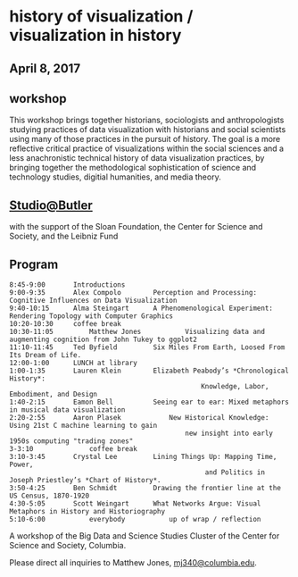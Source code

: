 # history of visualization / visualization in history
## April 8, 2017

## workshop

This workshop brings together historians, sociologists and anthropologists studying practices of data visualization with historians and social scientists using many of those practices in the pursuit of history. The goal is a more reflective critical practice of visualizations within the social sciences and a less anachronistic technical history of data visualization practices, by bringing together the methodological sophistication of science and technology studies, digitial humanities, and media theory.


## [Studio@Butler](https://studio.cul.columbia.edu/) 
with the support of the Sloan Foundation, the Center for Science and Society, and the Leibniz Fund

## Program

    8:45-9:00	    Introductions									
    9:00-9:35	    Alex Compolo	    Perception and Processing: Cognitive Influences on Data Visualization							
    9:40-10:15	    Alma Steingart	    A Phenomenological Experiment: Rendering Topology with Computer Graphics							
    10:20-10:30	    coffee break									
    10:30-11:05         Matthew Jones           Visualizing data and augmenting cognition from John Tukey to ggplot2 							
    11:10-11:45	    Ted Byfield		    Six Miles From Earth, Loosed From Its Dream of Life.							
    12:00-1:00	    LUNCH at library									
    1:00-1:35	    Lauren Klein	    Elizabeth Peabody’s *Chronological History*: 
                                                    Knowledge, Labor, Embodiment, and Design							
    1:40-2:15	    Eamon Bell		    Seeing ear to ear: Mixed metaphors in musical data visualization							
    2:20-2:55	    Aaron Plasek            New Historical Knowledge: Using 21st C machine learning to gain 
                                                new insight into early 1950s computing "trading zones" 							
    3-3:10	            coffee break									
    3:10-3:45	    Crystal Lee		    Lining Things Up: Mapping Time, Power, 
                                                     and Politics in Joseph Priestley’s *Chart of History*.						
    3:50-4:25	    Ben Schmidt		    Drawing the frontier line at the US Census, 1870-1920							
    4:30-5:05	    Scott Weingart	    What Networks Argue: Visual Metaphors in History and Historiography
    5:10-6:00           everybody           up of wrap / reflection

A workshop of the Big Data and Science Studies Cluster of the Center for Science and Society, Columbia.

Please direct all inquiries to Matthew Jones, mj340@columbia.edu.
